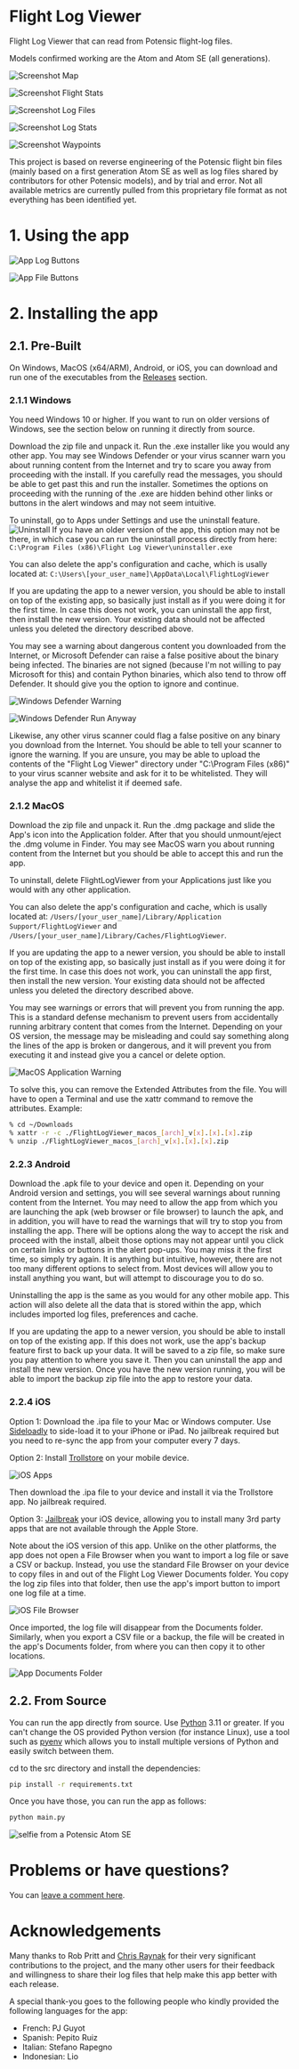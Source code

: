 # Flight Log Viewer
Flight Log Viewer that can read from Potensic flight-log files.

Models confirmed working are the Atom and Atom SE (all generations).

![Screenshot Map](<resources/screenshot1.png> "Screenshot Map")

![Screenshot Flight Stats](<resources/screenshot2.png> "Screenshot Flight Stats")

![Screenshot Log Files](<resources/screenshot3.png> "Screenshot Log Files")

![Screenshot Log Stats](<resources/screenshot4.png> "Screenshot Log Stats")

![Screenshot Waypoints](<resources/screenshot5.png> "Screenshot Waypoints")

This project is based on reverse engineering of the Potensic flight bin files (mainly based on a first generation Atom SE as well as log files shared by contributors for other Potensic models), and by trial and error. Not all available metrics are currently pulled from this proprietary file format as not everything has been identified yet.

# 1. Using the app

![App Log Buttons](<resources/buttons2.png> "App Log Buttons")

![App File Buttons](<resources/buttons1.png> "App File Buttons")

# 2. Installing the app
## 2.1. Pre-Built
On Windows, MacOS (x64/ARM), Android, or iOS, you can download and run one of the executables from the [Releases](<../../releases> "Releases") section.

### 2.1.1 Windows
You need Windows 10 or higher. If you want to run on older versions of Windows, see the section below on running it directly from source.

Download the zip file and unpack it. Run the .exe installer like you would any other app. You may see Windows Defender or your virus scanner warn you about running content from the Internet and try to scare you away from proceeding with the install. If you carefully read the messages, you should be able to get past this and run the installer. Sometimes the options on proceeding with the running of the .exe are hidden behind other links or buttons in the alert windows and may not seem intuitive.

To uninstall, go to Apps under Settings and use the uninstall feature.
![Uninstall](<resources/windows_uninstall.png> "Uninstall")
If you have an older version of the app, this option may not be there, in which case you can run the uninstall process directly from here: ```C:\Program Files (x86)\Flight Log Viewer\uninstaller.exe```

You can also delete the app's configuration and cache, which is usally located at: ```C:\Users\[your_user_name]\AppData\Local\FlightLogViewer```

If you are updating the app to a newer version, you should be able to install on top of the existing app, so basically just install as if you were doing it for the first time. In case this does not work, you can uninstall the app first, then install the new version. Your existing data should not be affected unless you deleted the directory described above.

You may see a warning about dangerous content you downloaded from the Internet, or Microsoft Defender can raise a false positive about the binary being infected. The binaries are not signed (because I'm not willing to pay Microsoft for this) and contain Python binaries, which also tend to throw off Defender. It should give you the option to ignore and continue.

![Windows Defender Warning](<resources/wd1.png> "Windows Defender Warning")

![Windows Defender Run Anyway](<resources/wd2.png> "Windows Defender Run Anyway")

Likewise, any other virus scanner could flag a false positive on any binary you download from the Internet. You should be able to tell your scanner to ignore the warning. If you are unsure, you may be able to upload the contents of the "Flight Log Viewer" directory under "C:\Program Files (x86)" to your virus scanner website and ask for it to be whitelisted. They will analyse the app and whitelist it if deemed safe.

### 2.1.2 MacOS
Download the zip file and unpack it. Run the .dmg package and slide the App's icon into the Application folder. After that you should unmount/eject the .dmg volume in Finder. You may see MacOS warn you about running content from the Internet but you should be able to accept this and run the app.

To uninstall, delete FlightLogViewer from your Applications just like you would with any other application.

You can also delete the app's configuration and cache, which is usally located at: ```/Users/[your_user_name]/Library/Application Support/FlightLogViewer``` and ```/Users/[your_user_name]/Library/Caches/FlightLogViewer```.

If you are updating the app to a newer version, you should be able to install on top of the existing app, so basically just install as if you were doing it for the first time. In case this does not work, you can uninstall the app first, then install the new version. Your existing data should not be affected unless you deleted the directory described above.

You may see warnings or errors that will prevent you from running the app. This is a standard defense mechanism to prevent users from accidentally running arbitrary content that comes from the Internet. Depending on your OS version, the message may be misleading and could say something along the lines of the app is broken or dangerous, and it will prevent you from executing it and instead give you a cancel or delete option.

![MacOS Application Warning](<resources/broken_app_message.png> "MacOS Application Warning")

To solve this, you can remove the Extended Attributes from the file. You will have to open a Terminal and use the xattr command to remove the attributes. Example:

```sh
% cd ~/Downloads
% xattr -r -c ./FlightLogViewer_macos_[arch]_v[x].[x].[x].zip
% unzip ./FlightLogViewer_macos_[arch]_v[x].[x].[x].zip
```

### 2.2.3 Android
Download the .apk file to your device and open it. Depending on your Android version and settings, you will see several warnings about running content from the Internet. You may need to allow the app from which you are launching the apk (web browser or file browser) to launch the apk, and in addition, you will have to read the warnings that will try to stop you from installing the app. There will be options along the way to accept the risk and proceed with the install, albeit those options may not appear until you click on certain links or buttons in the alert pop-ups. You may miss it the first time, so simply try again. It is anything but intuitive, however, there are not too many different options to select from. Most devices will allow you to install anything you want, but will attempt to discourage you to do so.

Uninstalling the app is the same as you would for any other mobile app. This action will also delete all the data that is stored within the app, which includes imported log files, preferences and cache.

If you are updating the app to a newer version, you should be able to install on top of the existing app. If this does not work, use the app's backup feature first to back up your data. It will be saved to a zip file, so make sure you pay attention to where you save it. Then you can uninstall the app and install the new version. Once you have the new version running, you will be able to import the backup zip file into the app to restore your data.


### 2.2.4 iOS
Option 1: Download the .ipa file to your Mac or Windows computer. Use [Sideloadly](<https://sideloadly.io/> "Sideloadly") to side-load it to your iPhone or iPad. No jailbreak required but you need to re-sync the app from your computer every 7 days.

Option 2: Install [Trollstore](<https://ios.cfw.guide/installing-trollstore/> "Trollstore") on your mobile device.

![iOS Apps](<resources/ios_desktop1.png> "iOS Apps")

Then download the .ipa file to your device and install it via the Trollstore app. No jailbreak required.

Option 3: [Jailbreak](<https://ios.cfw.guide/get-started/> "iOS Jailbreak Guide") your iOS device, allowing you to install many 3rd party apps that are not available through the Apple Store.

Note about the iOS version of this app. Unlike on the other platforms, the app does not open a File Browser when you want to import a log file or save a CSV or backup. Instead, you use the standard File Browser on your device to copy files in and out of the Flight Log Viewer Documents folder. You copy the log zip files into that folder, then use the app's import button to import one log file at a time.

![iOS File Browser](<resources/ios_file_browser1.png> "iOS File Browser")

Once imported, the log file will disappear from the Documents folder. Similarly, when you export a CSV file or a backup, the file will be created in the app's Documents folder, from where you can then copy it to other locations.

![App Documents Folder](<resources/ios_file_browser2.png> "App Documents Folder")

## 2.2. From Source
You can run the app directly from source. Use [Python](<https://www.python.org/downloads/> "Download Python") 3.11 or greater. If you can't change the OS provided Python version (for instance Linux), use a tool such as [pyenv](<https://github.com/pyenv/pyenv> "pyenv") which allows you to install multiple versions of Python and easily switch between them.

cd to the src directory and install the dependencies:
```sh
pip install -r requirements.txt
```
Once you have those, you can run the app as follows:
```sh
python main.py
```

![selfie from a Potensic Atom SE](<src/assets/app-icon256.png> "Atom SE selfie")


# Problems or have questions?
You can [leave a comment here](<https://koenaerts.ca/micro-drones/parsing-potensic-flight-data-files/> "Parsing Potensic Flight Data Files").


# Acknowledgements
Many thanks to Rob Pritt and [Chris Raynak](<http://www.imagination-3d.com/>) for their very significant contributions to the project, and the many other users for their feedback and willingness to share their log files that help make this app better with each release.

A special thank-you goes to the following people who kindly provided the following languages for the app:

- French: PJ Guyot
- Spanish: Pepito Ruiz
- Italian: Stefano Rapegno
- Indonesian: Lio
